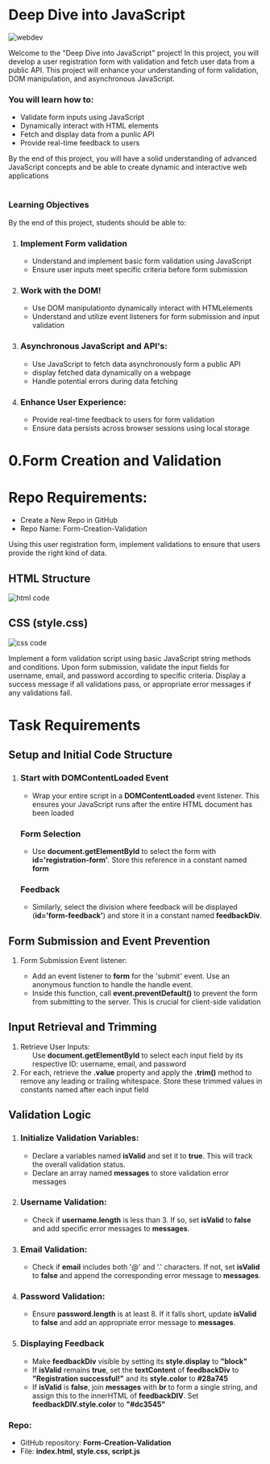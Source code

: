 <h1>
    Deep Dive into JavaScript
</h1>
<img src="./assets/e0e7737e1938b51a9011e85a4c16b351817a7ef8.jpg" alt="webdev">
<p>
    Welcome to the "Deep Dive into JavaScript" project! In this project, you will develop a user registration form with validation and fetch user data from a public API. This project will enhance your understanding of form validation, DOM manipulation, and asynchronous JavaScript.
</p>
<p>
    <h3>
        You will learn how to:
    </h3>
    <ul>
        <li>
            Validate form inputs using JavaScript
        </li>
        <li>
            Dynamically interact with HTML elements
        </li>
        <li>
            Fetch and display data from a punlic API
        </li>
        <li>
            Provide real-time feedback to users
        </li>
    </ul>
    By the end of this project, you will have a solid understanding of advanced JavaScript concepts and be able to create dynamic and interactive web applications
</p>
<h1>
    <h3>
        Learning Objectives
    </h3>    
</h1>
<p>
    By the end of this project, students should be able to:
    <ol>
        <li>
            <h3>
                Implement Form validation
            </h3>
            <ul>
                <li>
                    Understand and implement basic form validation using JavaScript
                </li>
                <li>
                    Ensure user inputs meet specific criteria before form submission
                </li>
            </ul>
        </li>
        <li>
            <h3>
                Work with the DOM!
            </h3> 
            <ul>
                <li>
                Use DOM manipulationto dynamically interact with HTMLelements
                </li>
                <li>
                    Understand and utilize event listeners for form submission and input validation
                </li>
            </ul>
        </li>
        <li>
            <h3>
                Asynchronous JavaScript and API's:
            </h3> 
            <ul>
                <li>
                Use JavaScript to fetch data asynchronously form a public API
                </li>
                <li>
                    display fetched data dynamically on a webpage
                </li>
                <li>
                    Handle potential errors during data fetching
                </li>
            </ul>
        </li>
        <li>
            <h3>
                Enhance User Experience:
            </h3>
            <ul>
                <li>
                Provide real-time feedback to users for form validation
                </li>
                <li>
                    Ensure data persists across browser sessions using local storage
                </li>
            </ul>
        </li>
    </ol>
</p>
<h1>
    0.Form Creation and Validation
</h1>
<h1>
    Repo Requirements:
</h1>
<p>
    <ul>
        <li>
            Create a New Repo in GitHub
        </li>
        <li>
            Repo Name: Form-Creation-Validation
        </li>
    </ul>
    Using this user registration form, implement validations to ensure that users provide the right kind of data.
</p>
<h2>
    HTML Structure
</h2>
<img src="/assets/Screenshot 2024-07-17 191329.png" alt="html code">
<h2>
    CSS (style.css)
</h2>
<img src="./assets/Screenshot 2024-07-17 191357.png" alt="css code">
<p>
    Implement a form validation script using basic JavaScript string methods and conditions. Upon form submission, validate the input fields for username, email, and password according to specific criteria. Display a success message if all validations pass, or appropriate error messages if any validations fail.
</p>
<h1>
    Task Requirements
</h1>
<h2>
    Setup and Initial Code Structure
</h2>
<ol>
    <li>
        <h3>
            Start with DOMContentLoaded Event
        </h3>
        <ul>
            <li>
                Wrap your entire script in a <strong>DOMContentLoaded</strong> event listener. This ensures your JavaScript runs after the entire HTML document has been loaded
            </li>
        </ul>
        <h3>
            Form Selection
        </h3>
        <ul>
            <li>
                Use <strong>document.getElementById</strong> to select the form with <strong>id='registration-form'</strong>. Store this reference in a constant named <strong>form</strong>
            </li>
        </ul>
        <h3>
            Feedback
        </h3>
        <ul>
            <li>
                Similarly, select the division where feedback will be displayed (<strong>id='form-feedback'</strong>) and store it in a constant named <strong>feedbackDiv</strong>.
            </li>
        </ul>
    </li>
</ol>
<h2>
    Form Submission and Event Prevention
</h2>
<ol>
    <li>
        Form Submission Event listener:
    </li>
    <ul>
        <li>
            Add an event listener to <strong>form</strong> for the 'submit' event. Use an anonymous function to handle the handle event.
        </li>
        <li>
            Inside this function, call <strong>event.preventDefault()</strong> to prevent the form from submitting to the server. This is crucial for client-side validation
        </li>
    </ul>
</ol>
<h2>
    Input Retrieval and Trimming
</h2>
<ol>
    <li>
        Retrieve User Inputs:
        <ul>
            Use <strong>document.getElementById</strong> to select each input field by its respective ID: username, email, and password
        </ul>
        <li>
            For each, retrieve the <strong>.value</strong> property and apply the <strong>.trim()</strong> method to remove any leading or trailing whitespace. Store these trimmed values in constants named after each input field
        </li>
    </li>
</ol>
<h2>
    Validation Logic
</h2>
<ol>
    <li>
        <h3>
            Initialize Validation Variables:
        </h3>
        <ul>
            <li>
                Declare a variables named <strong>isValid</strong> and set it to <strong>true</strong>. This will track the overall validation status.
            </li>
            <li>
                Declare an array named <strong>messages</strong> to store validation error messages
            </li>
        </ul>
    </li>
    <li>
        <h3>
            Username Validation:
        </h3>
        <ul>
            <li>
                Check if <strong>username.length</strong> is less than 3. If so, set <strong>isValid</strong> to <strong>false</strong> and add specific error messages to <strong>messages</strong>.
            </li>
        </ul>
    </li>
    <li>
        <h3>
            Email Validation:
        </h3>
        <ul>
            <li>
                Check if <strong>email</strong> includes both '@' and '.' characters. If not, set <strong>isValid</strong> to <strong>false</strong> and append the corresponding error message to <strong>messages</strong>.
            </li>
        </ul>
    </li>
    <li>
        <h3>
            Password Validation:
        </h3>
        <ul>
            <li>
                Ensure <strong>password.length</strong> is at least 8. If it falls short, update <strong>isValid</strong> to <strong>false</strong> and add an appropriate error message to <strong>messages</strong>.
            </li>
        </ul>
    </li>
    <li>
        <h3>
            Displaying Feedback
        </h3>
        <ul>
            <li>
                Make <strong>feedbackDiv</strong> visible by setting its <strong>style.display</strong> to <strong>"block"</strong>
            </li>
            <li>
                If <strong>isValid</strong> remains <strong>true</strong>, set the <strong>textContent</strong> of <strong>feedbackDiv</strong> to <strong>"Registration successful!"</strong> and its <strong>style.color</strong> to <strong>#28a745</strong>
            </li>
            <li>
                If <strong>isValid</strong> is <strong>false</strong>, join <strong>messages</strong> with <strong>br</strong> to form a single string, and assign this to the innerHTML of <strong>feedbackDIV</strong>. Set <strong>feedbackDIV.style.color</strong> to <strong>"#dc3545"</strong>
            </li>
        </ul>
    </li>
</ol>
<h3>
    Repo:
</h3>
<ul>
    <li>
        GitHub repository: <strong>Form-Creation-Validation</strong>
    </li>
    <li>
        File: <strong>index.html, style.css, script.js</strong>
    </li>
</ul>
